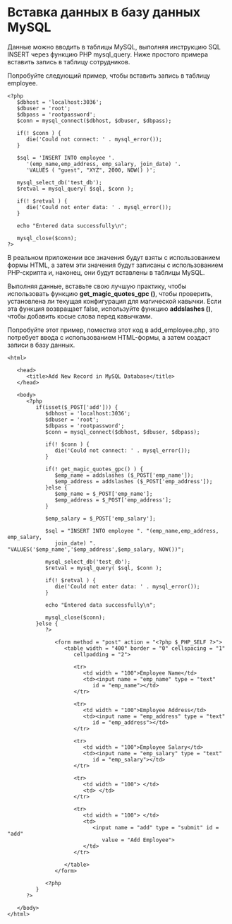 # Вставка данных в базу данных MySQL

Данные можно вводить в таблицы MySQL, выполняя инструкцию SQL INSERT через функцию PHP mysql_query. Ниже простого примера вставить запись в таблицу сотрудников.

Попробуйте следующий пример, чтобы вставить запись в таблицу employee.

```
<?php
   $dbhost = 'localhost:3036';
   $dbuser = 'root';
   $dbpass = 'rootpassword';
   $conn = mysql_connect($dbhost, $dbuser, $dbpass);
   
   if(! $conn ) {
      die('Could not connect: ' . mysql_error());
   }
   
   $sql = 'INSERT INTO employee '.
      '(emp_name,emp_address, emp_salary, join_date) '.
      'VALUES ( "guest", "XYZ", 2000, NOW() )';
      
   mysql_select_db('test_db');
   $retval = mysql_query( $sql, $conn );
   
   if(! $retval ) {
      die('Could not enter data: ' . mysql_error());
   }
   
   echo "Entered data successfully\n";
   
   mysql_close($conn);
?>
```

В реальном приложении все значения будут взяты с использованием формы HTML, а затем эти значения будут записаны с использованием PHP-скрипта и, наконец, они будут вставлены в таблицы MySQL.

Выполняя данные, вставьте свою лучшую практику, чтобы использовать функцию **get_magic_quotes_gpc ()**, чтобы проверить, установлена ли текущая конфигурация для магической кавычки. Если эта функция возвращает false, используйте функцию **addslashes ()**, чтобы добавить косые слова перед кавычками.

Попробуйте этот пример, поместив этот код в add_employee.php, это потребует ввода с использованием HTML-формы, а затем создаст записи в базу данных.
```
<html>
   
   <head>
      <title>Add New Record in MySQL Database</title>
   </head>
   
   <body>
      <?php
         if(isset($_POST['add'])) {
            $dbhost = 'localhost:3036';
            $dbuser = 'root';
            $dbpass = 'rootpassword';
            $conn = mysql_connect($dbhost, $dbuser, $dbpass);
            
            if(! $conn ) {
               die('Could not connect: ' . mysql_error());
            }
            
            if(! get_magic_quotes_gpc() ) {
               $emp_name = addslashes ($_POST['emp_name']);
               $emp_address = addslashes ($_POST['emp_address']);
            }else {
               $emp_name = $_POST['emp_name'];
               $emp_address = $_POST['emp_address'];
            }
            
            $emp_salary = $_POST['emp_salary'];
            
            $sql = "INSERT INTO employee ". "(emp_name,emp_address, emp_salary, 
               join_date) ". "VALUES('$emp_name','$emp_address',$emp_salary, NOW())";
               
            mysql_select_db('test_db');
            $retval = mysql_query( $sql, $conn );
            
            if(! $retval ) {
               die('Could not enter data: ' . mysql_error());
            }
            
            echo "Entered data successfully\n";
            
            mysql_close($conn);
         }else {
            ?>
            
               <form method = "post" action = "<?php $_PHP_SELF ?>">
                  <table width = "400" border = "0" cellspacing = "1" 
                     cellpadding = "2">
                  
                     <tr>
                        <td width = "100">Employee Name</td>
                        <td><input name = "emp_name" type = "text" 
                           id = "emp_name"></td>
                     </tr>
                  
                     <tr>
                        <td width = "100">Employee Address</td>
                        <td><input name = "emp_address" type = "text" 
                           id = "emp_address"></td>
                     </tr>
                  
                     <tr>
                        <td width = "100">Employee Salary</td>
                        <td><input name = "emp_salary" type = "text" 
                           id = "emp_salary"></td>
                     </tr>
                  
                     <tr>
                        <td width = "100"> </td>
                        <td> </td>
                     </tr>
                  
                     <tr>
                        <td width = "100"> </td>
                        <td>
                           <input name = "add" type = "submit" id = "add" 
                              value = "Add Employee">
                        </td>
                     </tr>
                  
                  </table>
               </form>
            
            <?php
         }
      ?>
   
   </body>
</html>
```